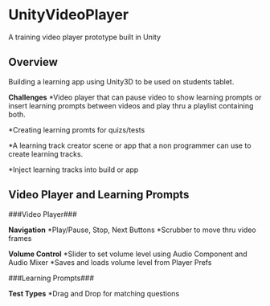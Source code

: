 # UnityVideoPlayer
A training video player prototype built in Unity

## Overview
Building a learning app using Unity3D to be used on students tablet.

**Challenges**
*Video player that can pause video to show learning prompts or insert learning prompts between videos and play thru a playlist containing both.

*Creating learning promts for quizs/tests

*A learning track creator scene or app that a non programmer can use to create learning tracks.

*Inject learning tracks into build or app

## Video Player and Learning Prompts

###Video Player###

**Navigation**
*Play/Pause, Stop, Next Buttons
*Scrubber to move thru video frames

**Volume Control**
*Slider to set volume level using Audio Component and Audio Mixer
*Saves and loads volume level from Player Prefs

###Learning Prompts###

**Test Types**
*Drag and Drop for matching questions

